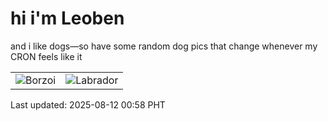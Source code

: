 # hi i'm Leoben

and i like dogs—so have some random dog pics that change whenever my CRON feels like it

|  |  |
|--------|----------|
| ![Borzoi](https://random-dog-vercel.vercel.app/api/random-borzoi?v=1754931507) | ![Labrador](https://random-dog-vercel.vercel.app/api/random-labrador?v=1754931507) |

Last updated: 2025-08-12 00:58 PHT
